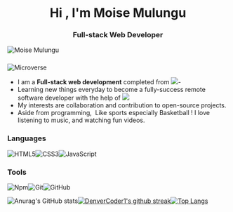 <h1 align="center">Hi , I'm Moise Mulungu</h1><h3 align="center">Full-stack Web Developer</h3><p align="left"> <img src="https://komarev.com/ghpvc/?username=moise-mulungu&label=Views&color=blue&style=plastic" alt="Moise Mulungu" /></p>

###
![Microverse](https://user-images.githubusercontent.com/90564431/159107624-bcbb4011-97cd-46be-b6ce-d11b7c95d102.png)


- I am a **Full-stack web development** completed from ![](https://img.shields.io/badge/-Microverse-blueviolet)- 
- Learning new things everyday to become a fully-success remote software developer with the help of ![](https://img.shields.io/badge/-Microverse-blueviolet)
- My interests are collaboration and contribution to open-source projects.
- Aside from programming,  Like sports especially Basketball ! I love listening to music, and watching fun videos.

### Languages 
![HTML5](https://icongr.am/devicon/html5-original.svg?size=50&color=currentColor)![CSS3](https://icongr.am/devicon/css3-original.svg?size=50&color=currentColor)![JavaScript](https://icongr.am/devicon/javascript-original.svg?size=50&color=currentColor)

### Tools 
![Npm](https://icongr.am/devicon/npm-original-wordmark.svg?size=50&color=currentColor)![Git](https://icongr.am/devicon/git-original.svg?size=50&color=currentColor)![GitHub](https://icongr.am/devicon/github-original.svg?size=50&color=currentColor)

![Anurag's GitHub stats](https://github-readme-stats.vercel.app/api?username=moise-mulungu&show_icons=true&theme=radical)[![DenverCoder1's github streak](https://github-readme-streak-stats.herokuapp.com/?user=moise-mulungu&theme=blue-green)](https://github.com/DenverCoder1/github-readme-streak-stats)[![Top Langs](https://github-readme-stats.vercel.app/api/top-langs/?username=moise-mulungu&exclude_repo=github-readme-stats,anuraghazra.github.io)](https://github.com/anuraghazra/github-readme-stats)
